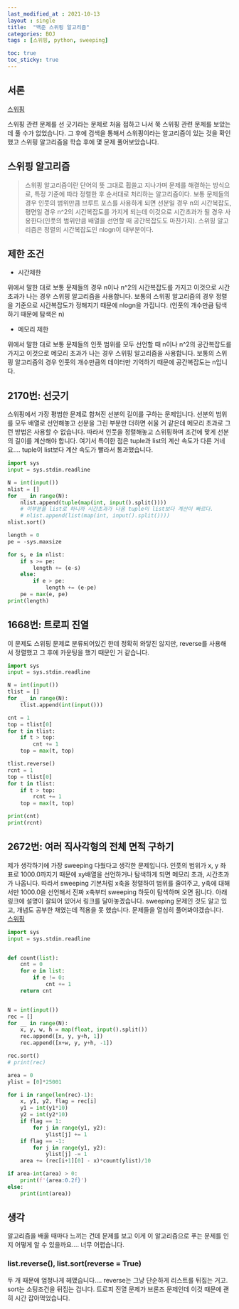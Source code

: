 ```yaml
---
last_modified_at : 2021-10-13
layout : single
title:  "백준 스위핑 알고리즘"
categories: BOJ
tags : [스위핑, python, sweeping]

toc: true
toc_sticky: true
---
```

## 서론
<a href='https://www.acmicpc.net/problemset?sort=ac_desc&algo=106'>스위핑</a>

스위핑 관련 문제를 선 긋기라는 문제로 처음 접하고 나서 쭉 스위핑 관련 문제를 보았는데 풀 수가 없었습니다. 그 후에 검색을 통해서 스위핑이라는 알고리즘이 있는 것을 확인했고 스위핑 알고리즘을 학습 후에 몇 문제 풀어보았습니다.

## 스위핑 알고리즘
> 스위핑 알고리즘이란 단어의 뜻 그대로 휩쓸고 지나가며 문제를 해결하는 방식으로, 특정 기준에 따라 정렬한 후 순서대로 처리하는 알고리즘이다. 보통 문제들의 경우 인풋의 범위만큼 브루트 포스를 사용하게 되면 선분일 경우 n의 시간복잡도, 평면일 경우 n^2의 시간복잡도를 가지게 되는데 이것으로 시간초과가 될 경우 사용한다(인풋의 범위만큼 배열을 선언할 때 공간복잡도도 마찬가지). 스위핑 알고리즘은 정렬의 시간복잡도인 nlogn이 대부분이다.

## 제한 조건
<ul>
  <li>시간제한</li>
</ul>
위에서 말한 대로 보통 문제들의 경우 n이나 n^2의 시간복잡도를 가지고 이것으로 시간초과가 나는 경우 스위핑 알고리즘을 사용합니다. 보통의 스위핑 알고리즘의 경우 정렬을 기준으로 시간복잡도가 정해지기 때문에 nlogn을 가집니다. (인풋의 개수만큼 탐색하기 때문에 탐색은 n)

<ul>
  <li>메모리 제한</li>
</ul>
위에서 말한 대로 보통 문제들의 인풋 범위를 모두 선언할 때 n이나 n^2의 공간복잡도를 가지고 이것으로 메모리 초과가 나는 경우 스위핑 알고리즘을 사용합니다. 보통의 스위핑 알고리즘의 경우 인풋의 개수만큼의 데이터만 기억하기 때문에 공간복잡도는 n입니다.


## 2170번: 선긋기
스위핑에서 가장 평범한 문제로 합쳐진 선분의 길이를 구하는 문제입니다. 선분의 범위를 모두 배열로 선언해놓고 선분을 그린 부분만 더하면 쉬울 거 같은데 메모리 초과로 그런 방법은 사용할 수 없습니다. 따라서 인풋을 정렬해놓고 스위핑하며 조건에 맞게 선분의 길이를 계산해야 합니다. 여기서 특이한 점은 tuple과 list의 계산 속도가 다른 거네요…. tuple이 list보다 계산 속도가 빨라서 통과했습니다.
```python
import sys
input = sys.stdin.readline

N = int(input())
nlist = []
for __ in range(N):
    nlist.append(tuple(map(int, input().split())))
    # 이부분을 list로 하니까 시간초과가 나옴 tuple이 list보다 계산이 빠르다.
    # nlist.append(list(map(int, input().split())))
nlist.sort()

length = 0
pe = -sys.maxsize

for s, e in nlist:
    if s >= pe:
        length += (e-s)
    else:
        if e > pe:
            length += (e-pe)
    pe = max(e, pe)
print(length)
```

## 1668번: 트로피 진열
이 문제도 스위핑 문제로 분류되어있긴 한데 정확히 와닿진 않지만, reverse를 사용해서 정렬했고 그 후에 카운팅을 했기 때문인 거 같습니다.
```python
import sys
input = sys.stdin.readline

N = int(input())
tlist = []
for __ in range(N):
    tlist.append(int(input()))

cnt = 1
top = tlist[0]
for t in tlist:
    if t > top:
        cnt += 1
    top = max(t, top)

tlist.reverse()
rcnt = 1
top = tlist[0]
for t in tlist:
    if t > top:
        rcnt += 1
    top = max(t, top)

print(cnt)
print(rcnt)
```

## 2672번: 여러 직사각형의 전체 면적 구하기
제가 생각하기에 가장 sweeping 다웠다고 생각한 문제입니다. 인풋의 범위가 x, y 좌표로 1000.0까지기 때문에 xy배열을 선언하거나 탐색하게 되면 메모리 초과, 시간초과가 나옵니다. 따라서 sweeping 기본처럼 x축을 정렬하여 범위를 줄여주고, y축에 대해서만 1000.0을 선언해서 진짜 x축부터 sweeping 하듯이 탐색하며 오면 됩니다. 아래 링크에 설명이 잘되어 있어서 링크를 달아놓겠습니다. sweeping 문제인 것도 알고 있고, 개념도 공부한 채였는데 적용을 못 했습니다. 문제들을 열심히 풀어봐야겠습니다.  
<a href='https://rebro.kr/65'>스위핑</a>
```python
import sys
input = sys.stdin.readline


def count(list):
    cnt = 0
    for e in list:
        if e != 0:
            cnt += 1
    return cnt


N = int(input())
rec = []
for __ in range(N):
    x, y, w, h = map(float, input().split())
    rec.append([x, y, y+h, 1])
    rec.append([x+w, y, y+h, -1])

rec.sort()
# print(rec)

area = 0
ylist = [0]*25001

for i in range(len(rec)-1):
    x, y1, y2, flag = rec[i]
    y1 = int(y1*10)
    y2 = int(y2*10)
    if flag == 1:
        for j in range(y1, y2):
            ylist[j] += 1
    if flag == -1:
        for j in range(y1, y2):
            ylist[j] -= 1
    area += (rec[i+1][0] - x)*count(ylist)/10

if area-int(area) > 0:
    print(f'{area:0.2f}')
else:
    print(int(area))
```

## 생각
알고리즘을 배울 때마다 느끼는 건데 문제를 보고 이게 이 알고리즘으로 푸는 문제를 인지 어떻게 알 수 있을까요…. 너무 어렵습니다.

### list.reverse(), list.sort(reverse = True)
두 개 때문에 엄청나게 헤맸습니다…. reverse는 그냥 단순하게 리스트를 뒤집는 거고. sort는 소팅조건을 뒤집는 겁니다. 트로피 진열 문제가 브론즈 문제인데 이것 때문에 괜히 시간 잡아먹었습니다.
